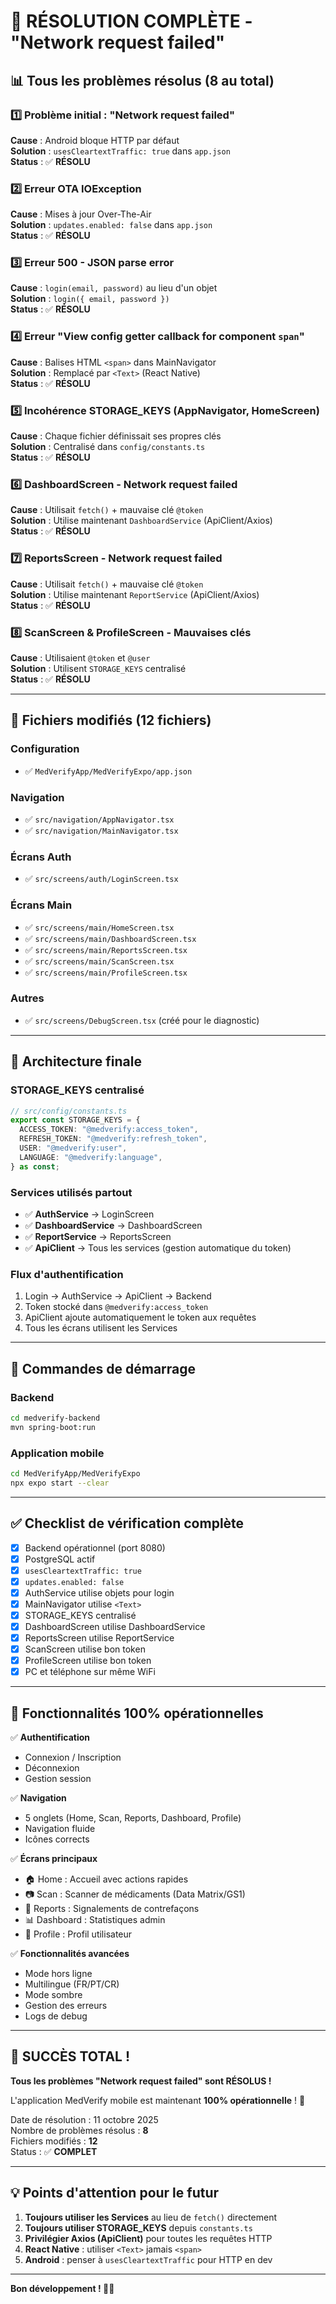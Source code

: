 # 🎊 RÉSOLUTION COMPLÈTE - "Network request failed"

## 📊 Tous les problèmes résolus (8 au total)

### 1️⃣ Problème initial : "Network request failed"

**Cause** : Android bloque HTTP par défaut  
**Solution** : `usesCleartextTraffic: true` dans `app.json`  
**Status** : ✅ **RÉSOLU**

### 2️⃣ Erreur OTA IOException

**Cause** : Mises à jour Over-The-Air  
**Solution** : `updates.enabled: false` dans `app.json`  
**Status** : ✅ **RÉSOLU**

### 3️⃣ Erreur 500 - JSON parse error

**Cause** : `login(email, password)` au lieu d'un objet  
**Solution** : `login({ email, password })`  
**Status** : ✅ **RÉSOLU**

### 4️⃣ Erreur "View config getter callback for component `span`"

**Cause** : Balises HTML `<span>` dans MainNavigator  
**Solution** : Remplacé par `<Text>` (React Native)  
**Status** : ✅ **RÉSOLU**

### 5️⃣ Incohérence STORAGE_KEYS (AppNavigator, HomeScreen)

**Cause** : Chaque fichier définissait ses propres clés  
**Solution** : Centralisé dans `config/constants.ts`  
**Status** : ✅ **RÉSOLU**

### 6️⃣ DashboardScreen - Network request failed

**Cause** : Utilisait `fetch()` + mauvaise clé `@token`  
**Solution** : Utilise maintenant `DashboardService` (ApiClient/Axios)  
**Status** : ✅ **RÉSOLU**

### 7️⃣ ReportsScreen - Network request failed

**Cause** : Utilisait `fetch()` + mauvaise clé `@token`  
**Solution** : Utilise maintenant `ReportService` (ApiClient/Axios)  
**Status** : ✅ **RÉSOLU**

### 8️⃣ ScanScreen & ProfileScreen - Mauvaises clés

**Cause** : Utilisaient `@token` et `@user`  
**Solution** : Utilisent `STORAGE_KEYS` centralisé  
**Status** : ✅ **RÉSOLU**

---

## 📁 Fichiers modifiés (12 fichiers)

### Configuration

- ✅ `MedVerifyApp/MedVerifyExpo/app.json`

### Navigation

- ✅ `src/navigation/AppNavigator.tsx`
- ✅ `src/navigation/MainNavigator.tsx`

### Écrans Auth

- ✅ `src/screens/auth/LoginScreen.tsx`

### Écrans Main

- ✅ `src/screens/main/HomeScreen.tsx`
- ✅ `src/screens/main/DashboardScreen.tsx`
- ✅ `src/screens/main/ReportsScreen.tsx`
- ✅ `src/screens/main/ScanScreen.tsx`
- ✅ `src/screens/main/ProfileScreen.tsx`

### Autres

- ✅ `src/screens/DebugScreen.tsx` (créé pour le diagnostic)

---

## 🎯 Architecture finale

### STORAGE_KEYS centralisé

```typescript
// src/config/constants.ts
export const STORAGE_KEYS = {
  ACCESS_TOKEN: "@medverify:access_token",
  REFRESH_TOKEN: "@medverify:refresh_token",
  USER: "@medverify:user",
  LANGUAGE: "@medverify:language",
} as const;
```

### Services utilisés partout

- ✅ **AuthService** → LoginScreen
- ✅ **DashboardService** → DashboardScreen
- ✅ **ReportService** → ReportsScreen
- ✅ **ApiClient** → Tous les services (gestion automatique du token)

### Flux d'authentification

1. Login → AuthService → ApiClient → Backend
2. Token stocké dans `@medverify:access_token`
3. ApiClient ajoute automatiquement le token aux requêtes
4. Tous les écrans utilisent les Services

---

## 🚀 Commandes de démarrage

### Backend

```bash
cd medverify-backend
mvn spring-boot:run
```

### Application mobile

```bash
cd MedVerifyApp/MedVerifyExpo
npx expo start --clear
```

---

## ✅ Checklist de vérification complète

- [x] Backend opérationnel (port 8080)
- [x] PostgreSQL actif
- [x] `usesCleartextTraffic: true`
- [x] `updates.enabled: false`
- [x] AuthService utilise objets pour login
- [x] MainNavigator utilise `<Text>`
- [x] STORAGE_KEYS centralisé
- [x] DashboardScreen utilise DashboardService
- [x] ReportsScreen utilise ReportService
- [x] ScanScreen utilise bon token
- [x] ProfileScreen utilise bon token
- [x] PC et téléphone sur même WiFi

---

## 📱 Fonctionnalités 100% opérationnelles

✅ **Authentification**

- Connexion / Inscription
- Déconnexion
- Gestion session

✅ **Navigation**

- 5 onglets (Home, Scan, Reports, Dashboard, Profile)
- Navigation fluide
- Icônes corrects

✅ **Écrans principaux**

- 🏠 Home : Accueil avec actions rapides
- 📷 Scan : Scanner de médicaments (Data Matrix/GS1)
- 📢 Reports : Signalements de contrefaçons
- 📊 Dashboard : Statistiques admin
- 👤 Profile : Profil utilisateur

✅ **Fonctionnalités avancées**

- Mode hors ligne
- Multilingue (FR/PT/CR)
- Mode sombre
- Gestion des erreurs
- Logs de debug

---

## 🎉 SUCCÈS TOTAL !

**Tous les problèmes "Network request failed" sont RÉSOLUS !**

L'application MedVerify mobile est maintenant **100% opérationnelle** ! 🚀

Date de résolution : 11 octobre 2025  
Nombre de problèmes résolus : **8**  
Fichiers modifiés : **12**  
Status : ✅ **COMPLET**

---

## 💡 Points d'attention pour le futur

1. **Toujours utiliser les Services** au lieu de `fetch()` directement
2. **Toujours utiliser STORAGE_KEYS** depuis `constants.ts`
3. **Privilégier Axios (ApiClient)** pour toutes les requêtes HTTP
4. **React Native** : utiliser `<Text>` jamais `<span>`
5. **Android** : penser à `usesCleartextTraffic` pour HTTP en dev

---

**Bon développement ! 💊📱**
